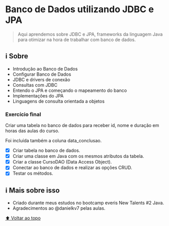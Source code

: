 # Banco de Dados utilizando JDBC e JPA

> Aqui aprendemos sobre JDBC e JPA, frameworks da linguagem Java para otimizar na hora de trabalhar com banco de dados.

## :information_source: Sobre

- Introdução ao Banco de Dados
- Configurar Banco de Dados
- JDBC e drivers de conexão
- Consultas com JDBC
- Entendo o JPA e começando o mapeamento do banco
- Implementações do JPA
- Linguagens de consulta orientada a objetos

### Exercício final

Criar uma tabela no banco de dados para receber id, nome e duração em horas das aulas do curso.

Foi incluída também a coluna data_conclusao.

- [x] Criar tabela no banco de dados.
- [x] Criar uma classe em Java com os mesmos atributos da tabela.
- [x] Criar a classe CursoDAO (Data Access Object).
- [x] Conectar ao banco de dados e realizar as opções CRUD.
- [x] Testar os métodos.

## :information_source: Mais sobre isso

- Criado durante meus estudos no bootcamp everis New Talents #2 Java.
- Agradecimentos ao @danielkv7 pelas aulas.



[⬆ Voltar ao topo](#nome-do-projeto)<br>
